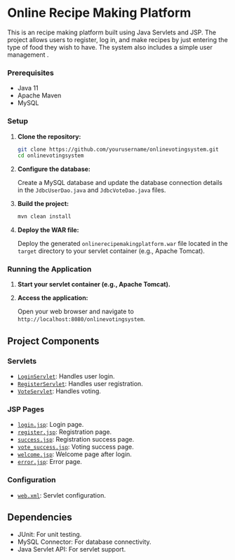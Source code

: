 # Online Recipe Making Platform

This is an recipe making platform built using Java Servlets and JSP. The project allows users to register, log in, and make  recipes  by just entering the type of food they wish to have. The system also includes a simple user management .

### Prerequisites

- Java 11
- Apache Maven
- MySQL

### Setup

1. **Clone the repository:**

    ```sh
    git clone https://github.com/yourusername/onlinevotingsystem.git
    cd onlinevotingsystem
    ```

2. **Configure the database:**

    Create a MySQL database and update the database connection details in the `JdbcUserDao.java` and `JdbcVoteDao.java` files.

3. **Build the project:**

    ```sh
    mvn clean install
    ```

4. **Deploy the WAR file:**

    Deploy the generated `onlinerecipemakingplatform.war` file located in the `target` directory to your servlet container (e.g., Apache Tomcat).

### Running the Application

1. **Start your servlet container (e.g., Apache Tomcat).**
2. **Access the application:**

    Open your web browser and navigate to `http://localhost:8080/onlinevotingsystem`.

## Project Components

### Servlets

- [`LoginServlet`](src/main/java/com/example/voting/LoginServlet.java): Handles user login.
- [`RegisterServlet`](src/main/java/com/example/voting/RegisterServlet.java): Handles user registration.
- [`VoteServlet`](src/main/java/com/example/voting/VoteServlet.java): Handles voting.

### JSP Pages

- [`login.jsp`](src/main/webapp/login.jsp): Login page.
- [`register.jsp`](src/main/webapp/register.jsp): Registration page.
- [`success.jsp`](src/main/webapp/success.jsp): Registration success page.
- [`vote_success.jsp`](src/main/webapp/vote_success.jsp): Voting success page.
- [`welcome.jsp`](src/main/webapp/welcome.jsp): Welcome page after login.
- [`error.jsp`](src/main/webapp/error.jsp): Error page.

### Configuration

- [`web.xml`](src/main/webapp/WEB-INF/web.xml): Servlet configuration.

## Dependencies

- JUnit: For unit testing.
- MySQL Connector: For database connectivity.
- Java Servlet API: For servlet support.


